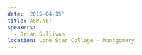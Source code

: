 ```yaml
---
date: '2015-04-15'
title: ASP.NET
speakers:
  - Brian Sullivan
location: Lone Star College - Montgomery
---
```

